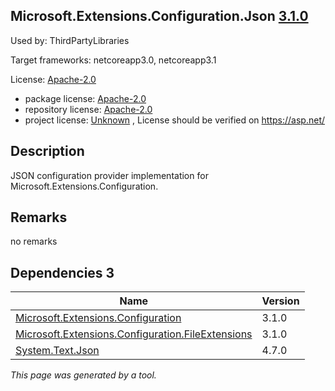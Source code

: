Microsoft.Extensions.Configuration.Json [3.1.0](https://www.nuget.org/packages/Microsoft.Extensions.Configuration.Json/3.1.0)
--------------------

Used by: ThirdPartyLibraries

Target frameworks: netcoreapp3.0, netcoreapp3.1

License: [Apache-2.0](../../../../licenses/apache-2.0) 

- package license: [Apache-2.0](https://licenses.nuget.org/Apache-2.0) 
- repository license: [Apache-2.0](https://github.com/aspnet/Extensions) 
- project license: [Unknown](https://asp.net/) , License should be verified on https://asp.net/

Description
-----------
JSON configuration provider implementation for Microsoft.Extensions.Configuration.

Remarks
-----------
no remarks


Dependencies 3
-----------

|Name|Version|
|----------|:----|
|[Microsoft.Extensions.Configuration](../../../../packages/nuget.org/microsoft.extensions.configuration/3.1.0)|3.1.0|
|[Microsoft.Extensions.Configuration.FileExtensions](../../../../packages/nuget.org/microsoft.extensions.configuration.fileextensions/3.1.0)|3.1.0|
|[System.Text.Json](../../../../packages/nuget.org/system.text.json/4.7.0)|4.7.0|

*This page was generated by a tool.*
